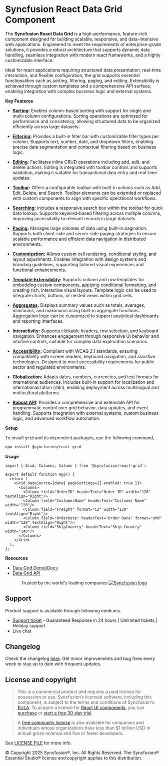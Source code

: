 # Syncfusion React Data Grid Component

The **Syncfusion React Data Grid** is a high-performance, feature-rich component designed for building scalable, responsive, and data-intensive web applications. Engineered to meet the requirements of enterprise-grade solutions, it provides a robust architecture that supports dynamic data handling, seamless integration with modern react frameworks, and a highly customizable interface.

Ideal for react applications requiring structured data presentation, real-time interaction, and flexible configuration, the grid supports essential functionalities such as sorting, filtering, paging, and editing. Extensibility is achieved through custom templates and a comprehensive API surface, enabling integration with complex business logic and external systems.

**Key Features**

- **[Sorting](https://react.syncfusion.com/data-grid/sorting):**
  Enables column-based sorting with support for single and multi-column configurations. Sorting operations are optimized for performance and consistency, allowing structured data to be organized efficiently across large datasets.

- **[Filtering](https://react.syncfusion.com/data-grid/filtering/configuration):**
  Provides a built-in filter bar with customizable filter types per column. Supports text, number, date, and dropdown filters, enabling precise data segmentation and contextual filtering based on business logic.

- **[Editing](https://react.syncfusion.com/data-grid/editing/configuration):**
  Facilitates inline CRUD operations including add, edit, and delete actions. Editing is integrated with toolbar controls and supports validation, making it suitable for transactional data entry and real-time updates.

- **[Toolbar](https://react.syncfusion.com/data-grid/editing/configuration#adding-a-toolbar-for-editing):**
  Offers a configurable toolbar with built-in actions such as Add, Edit, Delete, and Search. Toolbar elements can be extended or replaced with custom components to align with specific operational workflows.

- **[Searching](https://react.syncfusion.com/data-grid/searching):**
  Includes a responsive search box within the toolbar for quick data lookup. Supports keyword-based filtering across multiple columns, improving accessibility to relevant records in large datasets.

- **[Paging](https://react.syncfusion.com/data-grid/paging):**
  Manages large volumes of data using built-in pagination. Supports both client-side and server-side paging strategies to ensure scalable performance and efficient data navigation in distributed environments.

- **[Customization](https://react.syncfusion.com/data-grid/columns/cell-customization):**
  Allows custom cell rendering, conditional styling, and layout adjustments. Enables integration with design systems and branding guidelines, supporting tailored visual experiences and functional enhancements.

- **[Template Extensibility](https://react.syncfusion.com/data-grid/columns/templates):**
  Supports column and row templates for embedding custom components, applying conditional formatting, and creating rich, interactive visual layouts. Template logic can be used to integrate charts, buttons, or nested views within grid cells.

- **[Aggregates](https://react.syncfusion.com/data-grid/aggregates):**
  Displays summary values such as totals, averages, minimums, and maximums using built-in aggregate functions. Aggregation logic can be customized to support analytical dashboards and reporting interfaces.

- **[Interactivity](https://react.syncfusion.com/data-grid/accessibility#keyboard-shortcuts):**
  Supports clickable headers, row selection, and keyboard navigation. Enhances engagement through responsive UI behavior and intuitive controls, suitable for complex data exploration scenarios.

- **[Accessibility](https://react.syncfusion.com/data-grid/accessibility):**
  Compliant with WCAG 2.1 standards, ensuring compatibility with screen readers, keyboard navigation, and assistive technologies. Designed to meet accessibility requirements for public sector and regulated environments.

- **[Globalization](https://react.syncfusion.com/data-grid/globalization):**
  Adapts dates, numbers, currencies, and text formats for international audiences. Includes built-in support for localization and internationalization (i18n), enabling deployment across multilingual and multicultural platforms.

- **[Robust API](https://react-api.syncfusion.com/data-grid/overview):**
  Provides a comprehensive and extensible API for programmatic control over grid behavior, data updates, and event handling. Supports integration with external systems, custom business logic, and advanced workflow automation.

**Setup**

To install `grid` and its dependent packages, use the following command,

```sh
npm install @syncfusion/react-grid
```  

**Usage**

```tsx
import { Grid, Columns, Column } from '@syncfusion/react-grid';

export default function App() {
  return (
    <Grid dataSource={data} pageSettings={{ enabled: true }}>
      <Columns>
        <Column field="OrderID" headerText="Order ID" width="120" textAlign="Right"/>
        <Column field="CustomerName" headerText="Customer Name" width="120"/>
        <Column field="Freight" format="C2" width="120" textAlign="Right"/>
        <Column field="OrderDate" headerText="Order Date" format="yMd" width="120" textAlign="Right"/>
        <Column field="ShipCountry" headerText="Ship Country" width="140"/>
      </Columns>
    </Grid>     
  );
};
```

**Resources**

- [Data Grid Demo/Docs](https://react.syncfusion.com/data-grid/overview)
- [Data Grid API](https://react-api.syncfusion.com/data-grid/overview)

<p align="center">
Trusted by the world's leading companies
  <a href="https://www.syncfusion.com/">
    <img src="https://raw.githubusercontent.com/SyncfusionExamples/nuget-img/master/syncfusion/syncfusion-trusted-companies.webp" alt="Syncfusion logo">
  </a>
</p>

## Support

Product support is available through following mediums.

* [Support ticket](https://support.syncfusion.com/support/tickets/create) - Guaranteed Response in 24 hours | Unlimited tickets | Holiday support
* Live chat

## Changelog
Check the changelog [here](https://github.com/syncfusion/react-ui-components/blob/master/components/grid/CHANGELOG.md). Get minor improvements and bug fixes every week to stay up to date with frequent updates.

## License and copyright

> This is a commercial product and requires a paid license for possession or use. Syncfusion’s licensed software, including this component, is subject to the terms and conditions of Syncfusion's [EULA](https://www.syncfusion.com/eula/es/). To acquire a license for [React UI components](https://www.syncfusion.com/react-components), you can [purchase](https://www.syncfusion.com/sales/products) or [start a free 30-day trial](https://www.syncfusion.com/account/manage-trials/start-trials).

> A [free community license](https://www.syncfusion.com/products/communitylicense) is also available for companies and individuals whose organizations have less than $1 million USD in annual gross revenue and five or fewer developers.

See [LICENSE FILE](https://github.com/syncfusion/react-ui-components/blob/master/license?utm_source=npm&utm_campaign=notification) for more info.

&copy; Copyright 2025 Syncfusion®, Inc. All Rights Reserved. The Syncfusion® Essential Studio® license and copyright applies to this distribution.
